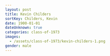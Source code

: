 ```yaml
---
layout: post
title: Kevin Childers
sortKey: Childers, Kevin
date: 1900-01-01
dateUnknown: true
categories: class-of-1973
images:
  - /assets/class-of-1973/kevin-childers-1.png
gender: male
---
```

